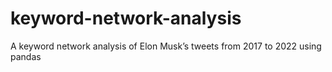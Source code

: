 # keyword-network-analysis
A keyword network analysis of Elon Musk’s tweets from 2017 to 2022 using pandas
